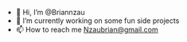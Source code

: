 - 👋 Hi, I’m @Briannzau
- 🌱 I’m currently working on some fun side projects
- 📫 How to reach me Nzaubrian@gmail.com 
